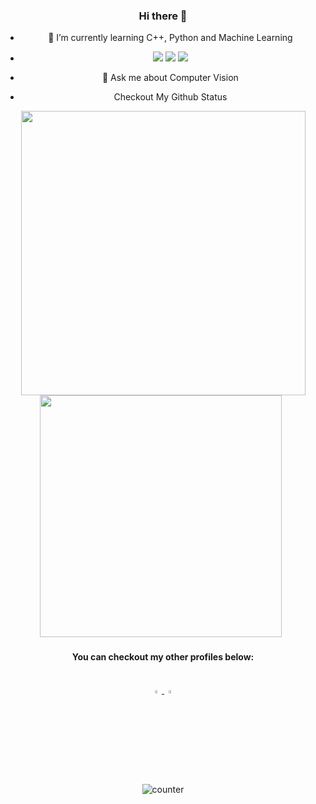 <div align="center">

### Hi there 👋

<!--
**H4R5H1T-007/H4R5H1T-007** is a ✨ _special_ ✨ repository because its `README.md` (this file) appears on your GitHub profile.

Here are some ideas to get you started:

- 🔭 I’m currently working on ...

- 👯 I’m looking to collaborate on ...
- 🤔 I’m looking for help with ...

- 📫 How to reach me: ...
- 😄 Pronouns: ...
- ⚡ Fun fact: ...
-->
- 🌱 I’m currently learning C++, Python and Machine Learning
- <img src="https://img.icons8.com/color/48/000000/python.png"> <img src="https://img.icons8.com/color/48/000000/c-plus-plus-logo.png"> <img src="https://img.icons8.com/cute-clipart/48/000000/machine-learning.png">
- 💬 Ask me about Computer Vision

- Checkout My Github Status
<span>   
  <img src="https://github-readme-stats.vercel.app/api?username=takshpanchal&theme=radical&show_icons=true&count_private=true&hide=stars" width=455>  
  <img src="https://github-readme-stats.vercel.app/api/top-langs/?username=takshpanchal&theme=radical&layout=compact&hide=css" width=387> &nbsp;
</span>

<h4> You can checkout my other profiles below: </h4> <br>
<a href="https://www.linkedin.com/in/taksh-panchal-183198195/"> <img src="https://img.icons8.com/color/48/000000/linkedin.png" width="3.5%"> </a>
<a href="mailto:takshtax@gmail.com"> <img src="https://img.icons8.com/color/48/000000/gmail.png" width="3.5%"> </a>

<p> <img src="https://komarev.com/ghpvc/?username=h4r5h1t-007&color=green" alt="counter" /> </p>

</div>